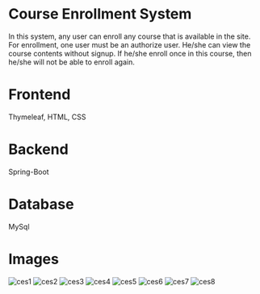 # Course Enrollment System
In this system, any user can enroll any course that is available in the site. For enrollment, one user must be an authorize user. He/she can view the course contents without signup. If he/she enroll once in this course, then he/she will not be able to enroll again.

# Frontend
  Thymeleaf, HTML, CSS
  
# Backend
  Spring-Boot
  
# Database
  MySql
# Images
![ces1](https://user-images.githubusercontent.com/55923593/148274494-5600b9e2-9aa8-44d3-8fea-25eb5d00c084.png)
![ces2](https://user-images.githubusercontent.com/55923593/148274497-a3c67753-a866-43bb-8204-53c470cf6145.png)
![ces3](https://user-images.githubusercontent.com/55923593/148274504-3561c62d-8181-4fa1-b358-8086c151c287.png)
![ces4](https://user-images.githubusercontent.com/55923593/148274505-62bd943d-1caf-4995-a794-37e517c66187.png)
![ces5](https://user-images.githubusercontent.com/55923593/148274508-9707749f-f1d5-41c3-9f40-d71461744e97.png)
![ces6](https://user-images.githubusercontent.com/55923593/148274509-acd92e5a-bd39-4622-b3e8-eec453183698.png)
![ces7](https://user-images.githubusercontent.com/55923593/148274512-edbf61c1-2688-4604-bcb0-36cb4371588a.png)
![ces8](https://user-images.githubusercontent.com/55923593/148274513-4a81b351-a9e1-4cb9-8b05-7307757a0dc9.png)

